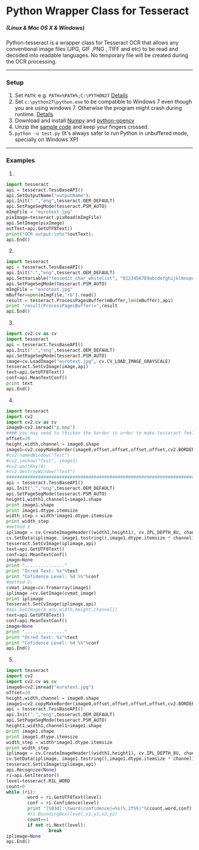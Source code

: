 # Python Wrapper Class for Tesseract
##### (Linux & Mac OS X & Windows)
Python-tesseract is a wrapper class for Tesseract OCR that allows any conventional image files (JPG, GIF ,PNG , TIFF and etc) to be read and decoded into readable languages. No temporary file will be created during the OCR processing.
___
### Setup
1. Set `PATH`: e.g. `PATH=%PATH%;C:\PYTHON27` [Details](http://pythoncentral.io/add-python-to-path-python-is-not-recognized-as-an-internal-or-external-command/)
2. Set `c:\python27\python.exe` to be compatible to Windows 7 even though you are using windows 7. Otherwise the program might crash during runtime. [Details](python-tesseract/files/pythonCompatible.png)
3. Download and install [Numpy](http://www.numpy.org/) and [python-opencv](https://opencv-python-tutroals.readthedocs.org/en/latest/py_tutorials/py_setup/py_table_of_contents_setup/py_table_of_contents_setup.html)
4. Unzip the [sample code](https://github.com/Arengorn/python-tesseract/blob/master/files/test-slim.7z) and keep your fingers crossed.
5. `python -u test.py` (It's always safer to run Python in unbuffered mode, specially on Windows XP)
___

### Examples
1.
```python
import tesseract
api = tesseract.TessBaseAPI()
api.SetOutputName("outputName");
api.Init(".","eng",tesseract.OEM_DEFAULT)
api.SetPageSegMode(tesseract.PSM_AUTO)
mImgFile = "eurotext.jpg"
pixImage=tesseract.pixRead(mImgFile)
api.SetImage(pixImage)
outText=api.GetUTF8Text()
print("OCR output:\n%s"%outText);
api.End()
```
2.
```python
import tesseract
api = tesseract.TessBaseAPI()
api.Init(".","eng",tesseract.OEM_DEFAULT)
api.SetVariable("tessedit_char_whitelist", "0123456789abcdefghijklmnopqrstuvwxyz")
api.SetPageSegMode(tesseract.PSM_AUTO)
mImgFile = "eurotext.jpg"
mBuffer=open(mImgFile,"rb").read()
result = tesseract.ProcessPagesBuffer(mBuffer,len(mBuffer),api)
print "result(ProcessPagesBuffer)=",result
api.End()
```
3.
```python
import cv2.cv as cv
import tesseract
api = tesseract.TessBaseAPI()
api.Init(".","eng",tesseract.OEM_DEFAULT)
api.SetPageSegMode(tesseract.PSM_AUTO)
image=cv.LoadImage("eurotext.jpg", cv.CV_LOAD_IMAGE_GRAYSCALE)
tesseract.SetCvImage(image,api)
text=api.GetUTF8Text()
conf=api.MeanTextConf()
print text
api.End()
```
4.
```python
import tesseract
import cv2
import cv2.cv as cv
image0=cv2.imread("p.bmp")
#### you may need to thicken the border in order to make tesseract feel happy to ocr your image #####
offset=20
height,width,channel = image0.shape
image1=cv2.copyMakeBorder(image0,offset,offset,offset,offset,cv2.BORDER_CONSTANT,value=(255,255,255))
#cv2.namedWindow("Test")
#cv2.imshow("Test", image1)
#cv2.waitKey(0)
#cv2.destroyWindow("Test")
#####################################################################################################
api = tesseract.TessBaseAPI()
api.Init(".","eng",tesseract.OEM_DEFAULT)
api.SetPageSegMode(tesseract.PSM_AUTO)
height1,width1,channel1=image1.shape
print image1.shape
print image1.dtype.itemsize
width_step = width*image1.dtype.itemsize
print width_step
#method 1
iplimage = cv.CreateImageHeader((width1,height1), cv.IPL_DEPTH_8U, channel1)
cv.SetData(iplimage, image1.tostring(),image1.dtype.itemsize * channel1 * (width1))
tesseract.SetCvImage(iplimage,api)
text=api.GetUTF8Text()
conf=api.MeanTextConf()
image=None
print "..............."
print "Ocred Text: %s"%text
print "Cofidence Level: %d %%"%conf
#method 2:
cvmat_image=cv.fromarray(image1)
iplimage =cv.GetImage(cvmat_image)
print iplimage
tesseract.SetCvImage(iplimage,api)
#api.SetImage(m_any,width,height,channel1)
text=api.GetUTF8Text()
conf=api.MeanTextConf()
image=None
print "..............."
print "Ocred Text: %s"%text
print "Cofidence Level: %d %%"%conf
api.End()
```
5.
```python
import tesseract
import cv2
import cv2.cv as cv
image0=cv2.imread("eurotext.jpg")
offset=20
height,width,channel = image0.shape
image1=cv2.copyMakeBorder(image0,offset,offset,offset,offset,cv2.BORDER_CONSTANT,value=(255,255,255))
api = tesseract.TessBaseAPI()
api.Init(".","eng",tesseract.OEM_DEFAULT)
api.SetPageSegMode(tesseract.PSM_AUTO)
height1,width1,channel1=image1.shape
print image1.shape
print image1.dtype.itemsize
width_step = width*image1.dtype.itemsize
print width_step
iplimage = cv.CreateImageHeader((width1,height1), cv.IPL_DEPTH_8U, channel1)
cv.SetData(iplimage, image1.tostring(),image1.dtype.itemsize * channel1 * (width1))
tesseract.SetCvImage(iplimage,api)
api.Recognize(None)
ri=api.GetIterator()
level=tesseract.RIL_WORD
count=0
while (ri):
        word = ri.GetUTF8Text(level)
        conf = ri.Confidence(level)
        print "[%03d]:\tword(confidence)=%s(%.2f%%)"%(count,word,conf)
        #ri.BoundingBox(level,x1,y1,x2,y2)
        count+=1
        if not ri.Next(level):
                break
iplimage=None
api.End()
```

